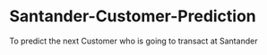 # Santander-Customer-Prediction
To predict the next Customer who is going to transact at Santander 
